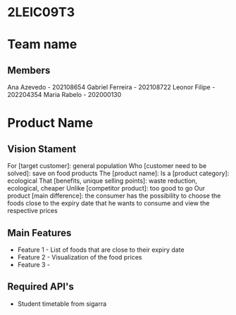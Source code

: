 # 2LEIC09T3

# Team name

## Members

Ana Azevedo - 202108654
Gabriel Ferreira - 202108722
Leonor Filipe - 202204354
Maria Rabelo - 202000130

# Product Name

## Vision Stament
For [target customer]: general population
Who [customer need to be solved]: save on food products
The [product name]: 
Is a [product category]: ecological
That [benefits, unique selling points]: waste reduction, ecological, cheaper
Unlike [competitor product]: too good to go
Our product [main difference]: the consumer has the possibility to choose the
foods close to the expiry date that he wants to consume and view the respective prices

## Main Features
 - Feature 1 - List of foods that are close to their expiry date
 - Feature 2 - Visualization of the food prices
 - Feature 3 - 

## Required API's
- Student timetable from sigarra
